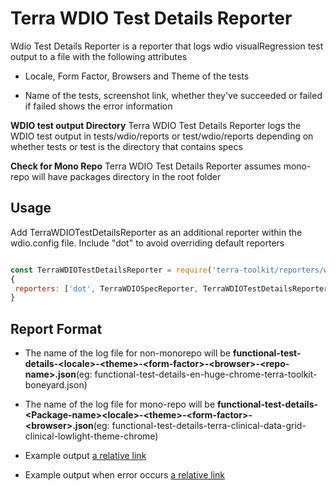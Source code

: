 # Terra WDIO Test Details Reporter

Wdio Test Details Reporter is a reporter that logs wdio visualRegression test output to a file with the following attributes

- Locale, Form Factor, Browsers and Theme of the tests

- Name of the tests, screenshot link, whether they've succeeded or failed if failed shows the error information

**WDIO test output Directory**
Terra WDIO Test Details Reporter logs the WDIO test output in tests/wdio/reports or test/wdio/reports depending on whether tests or test is the directory that contains specs

**Check for Mono Repo**
Terra WDIO Test Details Reporter assumes mono-repo will have packages directory in the root folder

## Usage

Add TerraWDIOTestDetailsReporter as an additional reporter within the wdio.config file. Include "dot" to avoid overriding default reporters

```javascript

const TerraWDIOTestDetailsReporter = require('terra-toolkit/reporters/wdio/TerraWDIOTestDetailsReporter');
{
 reporters: ['dot', TerraWDIOSpecReporter, TerraWDIOTestDetailsReporter],
}

```

## Report Format

- The name of the log file for non-monorepo will be **functional-test-details-\<locale>-\<theme>-\<form-factor>-\<browser>-\<repo-name>.json**(eg: functional-test-details-en-huge-chrome-terra-toolkit-boneyard.json)

- The name of the log file for mono-repo will be **functional-test-details-\<Package-name>\<locale>-\<theme>-\<form-factor>-\<browser>.json**(eg: functional-test-details-terra-clinical-data-grid-clinical-lowlight-theme-chrome)

- Example output [a relative link](functional-test-detailsReporter-sample-results.json)
- Example output when error occurs [a relative link](functional-test-detailsReporter-sample-results-withError.json)